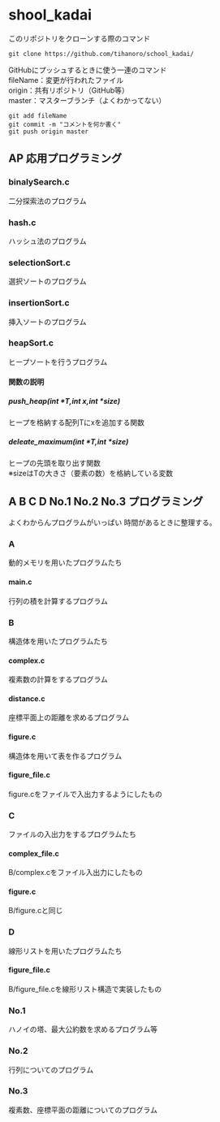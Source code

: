 # shool_kadai
このリポジトリをクローンする際のコマンド   
```
git clone https://github.com/tihanoro/school_kadai/
```
GitHubにプッシュするときに使う一連のコマンド  
fileName：変更が行われたファイル  
origin：共有リポジトリ（GitHub等）  
master：マスターブランチ（よくわかってない）
```
git add fileName
git commit -m "コメントを何か書く"
git push origin master
```
## AP 応用プログラミング
### binalySearch.c
二分探索法のプログラム
### hash.c
ハッシュ法のプログラム
### selectionSort.c
選択ソートのプログラム
### insertionSort.c
挿入ソートのプログラム
### heapSort.c
ヒープソートを行うプログラム
#### 関数の説明  
##### push_heap(int *T,int x,int *size)  
ヒープを格納する配列Tにxを追加する関数    
##### deleate_maximum(int *T,int *size)  
ヒープの先頭を取り出す関数  
※sizeはTの大きさ（要素の数）を格納している変数

## A B C D No.1 No.2 No.3 プログラミング
よくわからんプログラムがいっぱい
時間があるときに整理する。
### A
動的メモリを用いたプログラムたち
#### main.c
行列の積を計算するプログラム
### B
構造体を用いたプログラムたち
#### complex.c
複素数の計算をするプログラム
#### distance.c
座標平面上の距離を求めるプログラム
#### figure.c
構造体を用いて表を作るプログラム
#### figure_file.c
figure.cをファイルで入出力するようにしたもの
### C
ファイルの入出力をするプログラムたち
#### complex_file.c
B/complex.cをファイル入出力にしたもの
#### figure.c
B/figure.cと同じ
### D
線形リストを用いたプログラムたち
#### figure_file.c
B/figure_file.cを線形リスト構造で実装したもの
### No.1
ハノイの塔、最大公約数を求めるプログラム等
### No.2
行列についてのプログラム
### No.3
複素数、座標平面の距離についてのプログラム
